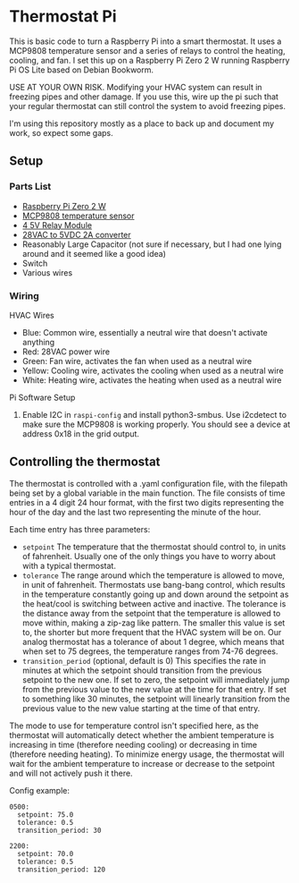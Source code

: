 # Thermostat Pi

This is basic code to turn a Raspberry Pi into a smart thermostat.
It uses a MCP9808 temperature sensor and a series of relays to control the heating, cooling, and fan.
I set this up on a Raspberry Pi Zero 2 W running Raspberry Pi OS Lite based on Debian Bookworm.

USE AT YOUR OWN RISK.
Modifying your HVAC system can result in freezing pipes and other damage. 
If you use this, wire up the pi such that your regular thermostat can still control the system to avoid freezing pipes.

I'm using this repository mostly as a place to back up and document my work, so expect some gaps.

## Setup

### Parts List

- [Raspberry Pi Zero 2 W](https://www.raspberrypi.org/products/raspberry-pi-zero-2-w/)
- [MCP9808 temperature sensor](https://www.adafruit.com/product/1782)
- [4 5V Relay Module](https://www.amazon.com/SunFounder-Channel-Shield-Arduino-Raspberry/dp/B00E0NSORY/?th=1)
- [28VAC to 5VDC 2A converter](https://www.amazon.com/dp/B0BTSR2287?ref=ppx_yo2ov_dt_b_product_details&th=1)
- Reasonably Large Capacitor (not sure if necessary, but I had one lying around and it seemed like a good idea)
- Switch
- Various wires

### Wiring

HVAC Wires

- Blue: Common wire, essentially a neutral wire that doesn't activate anything
- Red: 28VAC power wire
- Green: Fan wire, activates the fan when used as a neutral wire
- Yellow: Cooling wire, activates the cooling when used as a neutral wire
- White: Heating wire, activates the heating when used as a neutral wire

Pi Software Setup

1. Enable I2C in `raspi-config` and install python3-smbus. 
Use i2cdetect to make sure the MCP9808 is working properly. 
You should see a device at address 0x18 in the grid output.

## Controlling the thermostat

The thermostat is controlled with a .yaml configuration file, with the filepath being set by a global variable in the main function.
The file consists of time entries in a 4 digit 24 hour format, with the first two digits representing the hour of the day and the last two representing the minute of the hour.

Each time entry has three parameters:
- `setpoint`
  The temperature that the thermostat should control to, in units of fahrenheit.
  Usually one of the only things you have to worry about with a typical thermostat.
- `tolerance`
  The range around which the temperature is allowed to move, in unit of fahrenheit.
  Thermostats use bang-bang control, which results in the temperature constantly going up and down around the setpoint as the heat/cool is switching between active and inactive.
  The tolerance is the distance away from the setpoint that the temperature is allowed to move within, making a zip-zag like pattern.
  The smaller this value is set to, the shorter but more frequent that the HVAC system will be on.
  Our analog thermostat has a tolerance of about 1 degree, which means that when set to 75 degrees, the temperature ranges from 74-76 degrees.
- `transition_period` (optional, default is 0)
  This specifies the rate in minutes at which the setpoint should transition from the previous setpoint to the new one.
  If set to zero, the setpoint will immediately jump from the previous value to the new value at the time for that entry.
  If set to something like 30 minutes, the setpoint will linearly transition from the previous value to the new value starting at the time of that entry.

The mode to use for temperature control isn't specified here, as the thermostat will automatically detect whether the ambient temperature is increasing in time (therefore needing cooling) or decreasing in time (therefore needing heating).
To minimize energy usage, the thermostat will wait for the ambient temperature to increase or decrease to the setpoint and will not actively push it there.

Config example:
```
0500:
  setpoint: 75.0
  tolerance: 0.5
  transition_period: 30

2200:
  setpoint: 70.0
  tolerance: 0.5
  transition_period: 120
```
